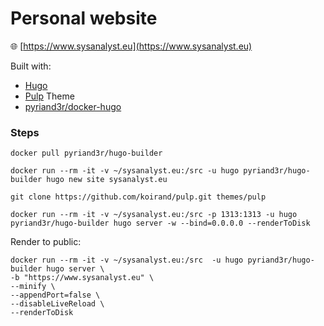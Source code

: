 # Personal website

 🌐 [https://www.sysanalyst.eu](https://www.sysanalyst.eu)

Built with:
- [Hugo](https://gohugo.io) 
- [Pulp](https://github.com/koirand/pulp) Theme 
-  [pyriand3r/docker-hugo](https://github.com/pyriand3r/docker-hugo)   

### Steps


```
docker pull pyriand3r/hugo-builder
```

```
docker run --rm -it -v ~/sysanalyst.eu:/src -u hugo pyriand3r/hugo-builder hugo new site sysanalyst.eu
```

```
git clone https://github.com/koirand/pulp.git themes/pulp
```

```
docker run --rm -it -v ~/sysanalyst.eu:/src -p 1313:1313 -u hugo pyriand3r/hugo-builder hugo server -w --bind=0.0.0.0 --renderToDisk
```

Render to public:

```
docker run --rm -it -v ~/sysanalyst.eu:/src  -u hugo pyriand3r/hugo-builder hugo server \
-b "https://www.sysanalyst.eu" \
--minify \
--appendPort=false \
--disableLiveReload \
--renderToDisk 
```
